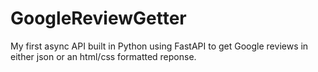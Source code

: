 # GoogleReviewGetter
 My first async API built in Python using FastAPI to get Google reviews in either json or an html/css formatted reponse.
